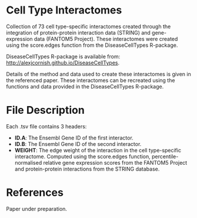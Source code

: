 Cell Type Interactomes
===

Collection of 73 cell type-specific interactomes created through the integration of protein-protein interaction data (STRING) and gene-expression data (FANTOM5 Project). These interactomes were created using the score.edges function from the DiseaseCellTypes R-package.

DiseaseCellTypes R-package is available from: http://alexjcornish.github.io/DiseaseCellTypes.

Details of the method and data used to create these interactomes is given in the referenced paper. These interactomes can be recreated using the functions and data provided in the DiseaseCellTypes R-package.


File Description
===========

Each .tsv file contains 3 headers:
- **ID.A**: The Ensembl Gene ID of the first interactor.
- **ID.B**: The Ensembl Gene ID of the second interactor.
- **WEIGHT**: The edge weight of the interaction in the cell type-specific interactome. Computed using the score.edges function, percentile-normalised relative gene expression scores from the FANTOM5 Project and protein-protein interactions from the STRING database.


References
===========

Paper under preparation.

